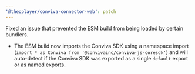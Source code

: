 ```yaml
---
'@theoplayer/conviva-connector-web': patch
---
```


Fixed an issue that prevented the ESM build from being loaded by certain bundlers.
 - The ESM build now imports the Conviva SDK using a namespace import (`import * as Conviva from '@convivainc/conviva-js-coresdk'`) and will auto-detect if the Conviva SDK was exported as a single `default` export or as named exports.